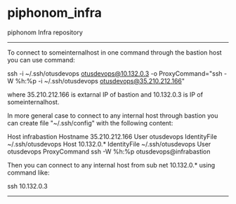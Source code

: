 # piphonom_infra
piphonom Infra repository

************
To connect to someinternalhost in one command through the bastion host 
you can use command:

ssh -i ~/.ssh/otusdevops otusdevops@10.132.0.3 -o ProxyCommand="ssh -W %h:%p -i ~/.ssh/otusdevops otusdevops@35.210.212.166"

where 35.210.212.166 is extarnal IP of bastion and
10.132.0.3 is IP of someinternalhost.

In more general case to connect to any internal host through bastion
you can create file "~/.ssh/config" with the following content:

Host infrabastion
  Hostname 35.210.212.166
  User otusdevops
  IdentityFile  ~/.ssh/otusdevops
Host 10.132.0.*
  IdentityFile  ~/.ssh/otusdevops
  User otusdevops
  ProxyCommand ssh -W %h:%p  otusdevops@infrabastion

Then you can connect to any internal host from sub net 10.132.0.*
using command like:

ssh 10.132.0.3
************
